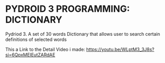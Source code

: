 # PYDROID 3 PROGRAMMING: DICTIONARY 
Pydriod 3. A set of 30 words Dictionary that allows user to search certain definitions of selected words

 This a Link to the Detail Video i made:
 https://youtu.be/WLptM3_3J8s?si=6QpxMEIEutZARdAE

